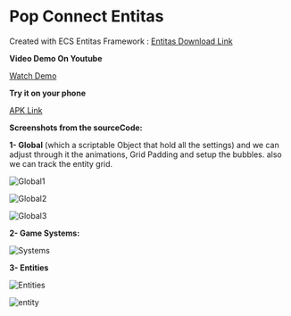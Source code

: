 # Pop Connect Entitas
Created with ECS Entitas Framework : [Entitas Download Link](https://github.com/sschmid/Entitas-CSharp)

**Video Demo On Youtube**

[Watch Demo](https://youtu.be/P3TOWU-Y5k4)


**Try it on your phone**

[APK Link](https://drive.google.com/open?id=10d-6MqNPn30ZTcenv7txLpDutvBrITu_)

**Screenshots from the sourceCode:**

**1- Global** (which a scriptable Object that hold all the settings) and we can adjust through it the animations, Grid Padding  and setup the bubbles.
also we can track the entity grid.

![Global1](https://user-images.githubusercontent.com/62396712/78733242-2fceae80-7945-11ea-9152-b8270653f48c.PNG)

![Global2](https://user-images.githubusercontent.com/62396712/78733358-8340fc80-7945-11ea-8f81-959188f969a2.PNG)

![Global3](https://user-images.githubusercontent.com/62396712/78733369-8b00a100-7945-11ea-96e6-abc7fecf50a1.PNG)

**2- Game Systems:**

![Systems](https://user-images.githubusercontent.com/62396712/78733467-dca92b80-7945-11ea-8c4c-6d8f7ba30694.PNG)

**3- Entities**

![Entities](https://user-images.githubusercontent.com/62396712/78733520-fb0f2700-7945-11ea-90d5-869a545a5be8.PNG)

![entity](https://user-images.githubusercontent.com/62396712/78733544-082c1600-7946-11ea-8ddd-0e2158276b27.PNG)
